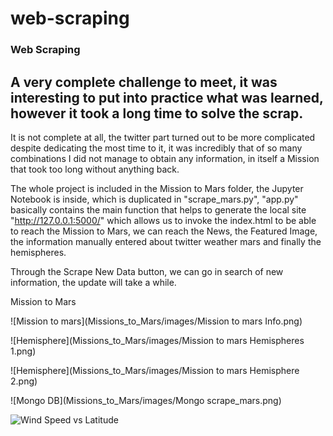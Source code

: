 # web-scraping
### Web Scraping 

## A very complete challenge to meet, it was interesting to put into practice what was learned, however it took a long time to solve the scrap.
It is not complete at all, the twitter part turned out to be more complicated despite dedicating the most time to it, it was incredibly that of so many combinations I did not manage to obtain any information, in itself a Mission that took too long without anything back.

The whole project is included in the Mission to Mars folder, the Jupyter Notebook is inside, which is duplicated in "scrape_mars.py", "app.py" basically contains the main function that helps to generate the local site "http://127.0.0.1:5000/" which allows us to invoke the index.html to be able to reach the Mission to Mars, we can reach the News, the Featured Image, the information manually entered about twitter weather mars and finally the hemispheres.

Through the Scrape New Data button, we can go in search of new information, the update will take a while.

Mission to Mars

![Mission to mars](Missions_to_Mars/images/Mission to mars Info.png)

![Hemisphere](Missions_to_Mars/images/Mission to mars Hemispheres 1.png)

![Hemisphere](Missions_to_Mars/images/Mission to mars Hemisphere 2.png)

![Mongo DB](Missions_to_Mars/images/Mongo scrape_mars.png)

![Wind Speed vs Latitude](Missions_to_Mars/images/Mission_to_mars_Info.png)



